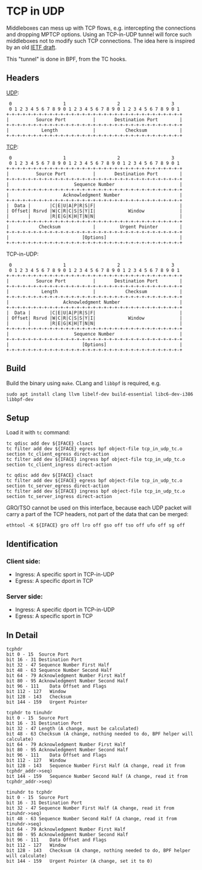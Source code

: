 # TCP in UDP

Middleboxes can mess up with TCP flows, e.g. intercepting the connections and
dropping MPTCP options. Using an TCP-in-UDP tunnel will force such middleboxes
not to modify such TCP connections. The idea here is inspired by an old [IETF
draft](https://datatracker.ietf.org/doc/html/draft-cheshire-tcp-over-udp-00.html).

This "tunnel" is done in BPF, from the TC hooks.

## Headers

[UDP](https://www.ietf.org/rfc/rfc768.html):

```
 0                   1                   2                   3
 0 1 2 3 4 5 6 7 8 9 0 1 2 3 4 5 6 7 8 9 0 1 2 3 4 5 6 7 8 9 0 1
+-+-+-+-+-+-+-+-+-+-+-+-+-+-+-+-+-+-+-+-+-+-+-+-+-+-+-+-+-+-+-+-+
|          Source Port          |       Destination Port        |
+-+-+-+-+-+-+-+-+-+-+-+-+-+-+-+-+-+-+-+-+-+-+-+-+-+-+-+-+-+-+-+-+
|            Length             |           Checksum            |
+-+-+-+-+-+-+-+-+-+-+-+-+-+-+-+-+-+-+-+-+-+-+-+-+-+-+-+-+-+-+-+-+
```

[TCP](https://www.ietf.org/rfc/rfc9293.html):

```
 0                   1                   2                   3
 0 1 2 3 4 5 6 7 8 9 0 1 2 3 4 5 6 7 8 9 0 1 2 3 4 5 6 7 8 9 0 1
+-+-+-+-+-+-+-+-+-+-+-+-+-+-+-+-+-+-+-+-+-+-+-+-+-+-+-+-+-+-+-+-+
|          Source Port          |       Destination Port        |
+-+-+-+-+-+-+-+-+-+-+-+-+-+-+-+-+-+-+-+-+-+-+-+-+-+-+-+-+-+-+-+-+
|                        Sequence Number                        |
+-+-+-+-+-+-+-+-+-+-+-+-+-+-+-+-+-+-+-+-+-+-+-+-+-+-+-+-+-+-+-+-+
|                    Acknowledgment Number                      |
+-+-+-+-+-+-+-+-+-+-+-+-+-+-+-+-+-+-+-+-+-+-+-+-+-+-+-+-+-+-+-+-+
|  Data |       |C|E|U|A|P|R|S|F|                               |
| Offset| Rsrvd |W|C|R|C|S|S|Y|I|            Window             |
|       |       |R|E|G|K|H|T|N|N|                               |
+-+-+-+-+-+-+-+-+-+-+-+-+-+-+-+-+-+-+-+-+-+-+-+-+-+-+-+-+-+-+-+-+
|           Checksum            |         Urgent Pointer        |
+-+-+-+-+-+-+-+-+-+-+-+-+-+-+-+-+-+-+-+-+-+-+-+-+-+-+-+-+-+-+-+-+
|                           [Options]                           |
+-+-+-+-+-+-+-+-+-+-+-+-+-+-+-+-+-+-+-+-+-+-+-+-+-+-+-+-+-+-+-+-+
```

TCP-in-UDP:

```
 0                   1                   2                   3
 0 1 2 3 4 5 6 7 8 9 0 1 2 3 4 5 6 7 8 9 0 1 2 3 4 5 6 7 8 9 0 1
+-+-+-+-+-+-+-+-+-+-+-+-+-+-+-+-+-+-+-+-+-+-+-+-+-+-+-+-+-+-+-+-+
|          Source Port          |       Destination Port        |
+-+-+-+-+-+-+-+-+-+-+-+-+-+-+-+-+-+-+-+-+-+-+-+-+-+-+-+-+-+-+-+-+
|            Length             |           Checksum            |
+-+-+-+-+-+-+-+-+-+-+-+-+-+-+-+-+-+-+-+-+-+-+-+-+-+-+-+-+-+-+-+-+
|                    Acknowledgment Number                      |
+-+-+-+-+-+-+-+-+-+-+-+-+-+-+-+-+-+-+-+-+-+-+-+-+-+-+-+-+-+-+-+-+
|  Data |       |C|E|U|A|P|R|S|F|                               |
| Offset| Rsrvd |W|C|R|C|S|S|Y|I|            Window             |
|       |       |R|E|G|K|H|T|N|N|                               |
+-+-+-+-+-+-+-+-+-+-+-+-+-+-+-+-+-+-+-+-+-+-+-+-+-+-+-+-+-+-+-+-+
|                        Sequence Number                        |
+-+-+-+-+-+-+-+-+-+-+-+-+-+-+-+-+-+-+-+-+-+-+-+-+-+-+-+-+-+-+-+-+
|                           [Options]                           |
+-+-+-+-+-+-+-+-+-+-+-+-+-+-+-+-+-+-+-+-+-+-+-+-+-+-+-+-+-+-+-+-+
```

## Build

Build the binary using `make`. CLang and `libbpf` is required, e.g.

```
sudo apt install clang llvm libelf-dev build-essential libc6-dev-i386 libbpf-dev
```

## Setup

Load it with `tc` command:

```
tc qdisc add dev ${IFACE} clsact
tc filter add dev ${IFACE} egress bpf object-file tcp_in_udp_tc.o section tc_client_egress direct-action
tc filter add dev ${IFACE} ingress bpf object-file tcp_in_udp_tc.o section tc_client_ingress direct-action

tc qdisc add dev ${IFACE} clsact
tc filter add dev ${IFACE} egress bpf object-file tcp_in_udp_tc.o section tc_server_egress direct-action
tc filter add dev ${IFACE} ingress bpf object-file tcp_in_udp_tc.o section tc_server_ingress direct-action
```

GRO/TSO cannot be used on this interface, because each UDP packet will carry a
part of the TCP headers, not part of the data that can be merged:

```
ethtool -K ${IFACE} gro off lro off gso off tso off ufo off sg off
```

## Identification

### Client side:

- Ingress: A specific sport in TCP-in-UDP
- Egress: A specific dport in TCP

### Server side:

- Ingress: A specific dport in TCP-in-UDP
- Egress: A specific sport in TCP

## In Detail

```
tcphdr
bit 0 - 15	Source Port
bit 16 - 31	Destination Port
bit 32 - 47	Sequence Number First Half
bit 48 - 63	Sequence Number Second Half
bit 64 - 79	Acknowledgment Number First Half
bit 80 - 95	Acknowledgment Number Second Half
bit 96 - 111	Data Offset and Flags
bit 112 - 127	Window
bit 128 - 143	Checksum
bit 144 - 159	Urgent Pointer

tcphdr to tinuhdr
bit 0 - 15	Source Port
bit 16 - 31	Destination Port
bit 32 - 47	Length (A change, must be calculated)
bit 48 - 63	Checksum (A change, nothing needed to do, BPF helper will calculate)
bit 64 - 79	Acknowledgment Number First Half
bit 80 - 95	Acknowledgment Number Second Half
bit 96 - 111	Data Offset and Flags
bit 112 - 127	Window
bit 128 - 143	Sequence Number First Half (A change, read it from tcphdr_addr->seq)
bit 144 - 159	Sequence Number Second Half (A change, read it from tcphdr_addr->seq)

tinuhdr to tcphdr
bit 0 - 15	Source Port
bit 16 - 31	Destination Port
bit 32 - 47	Sequence Number First Half (A change, read it from tinuhdr->seq)
bit 48 - 63	Sequence Number Second Half (A change, read it from tinuhdr->seq)
bit 64 - 79	Acknowledgment Number First Half
bit 80 - 95	Acknowledgment Number Second Half
bit 96 - 111	Data Offset and Flags
bit 112 - 127	Window
bit 128 - 143	Checksum (A change, nothing needed to do, BPF helper will calculate)
bit 144 - 159	Urgent Pointer (A change, set it to 0)
```
